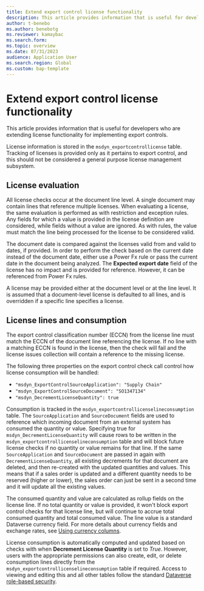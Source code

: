 ```yaml
---
title: Extend export control license functionality
description: This article provides information that is useful for developers who are extending license functionality for implementing export controls
author: t-benebo
ms.author: benebotg
ms.reviewer: kamaybac
ms.search.form:
ms.topic: overview
ms.date: 07/31/2023
audience: Application User
ms.search.region: Global
ms.custom: bap-template
---
```


# Extend export control license functionality

This article provides information that is useful for developers who are extending license functionality for implementing export controls.

License information is stored in the `msdyn_exportcontrollicense` table. Tracking of licenses is provided only as it pertains to export control, and this should not be considered a general purpose license management subsystem.

## License evaluation

All license checks occur at the document line level. A single document may contain lines that reference multiple licenses. When evaluating a license, the same evaluation is performed as with restriction and exception rules. Any fields for which a value is provided in the license definition are considered, while fields without a value are ignored. As with rules, the value must match the line being processed for the license to be considered valid.

The document date is compared against the licenses valid from and valid to dates, if provided. In order to perform the check based on the current date instead of the document date, either use a Power Fx rule or pass the current date in the document being analyzed. The **Expected export date** field of the license has no impact and is provided for reference. However, it can be referenced from Power Fx rules.

A license may be provided either at the document level or at the line level. It is assumed that a document-level license is defaulted to all lines, and is overridden if a specific line specifies a license.

## License lines and consumption

The export control classification number (ECCN) from the license line must match the ECCN of the document line referencing the license. If no line with a matching ECCN is found in the license, then the check will fail and the license issues collection will contain a reference to the missing license.

The following three properties on the export control check call control how license consumption will be handled:

- `"msdyn_ExportControlSourceApplication": "Supply Chain"`
- `"msdyn_ExportControlSourceDocument": "SO1347134"`
- `"msdyn_DecrementLicenseQuantity": true`

Consumption is tracked in the `msdyn_exportcontrollicenselineconsumption` table. The `SourceApplication` and `SourceDocument` fields are used to reference which incoming document from an external system has consumed the quantity or value. Specifying true for `msdyn_DecrementLicenseQuantity` will cause rows to be written in the `msdyn_exportcontrollicenselineconsumption` table and will block future license checks if no quantity or value remains for that line. If the same `SourceApplication` and `SourceDocument` are passed in again with `DecrementLicenseQuantity`, all existing decrements for that document are deleted, and then re-created with the updated quantities and values. This means that if a sales order is updated and a different quantity needs to be reserved (higher or lower), the sales order can just be sent in a second time and it will update all the existing values.

The consumed quantity and value are calculated as rollup fields on the license line. If no total quantity or value is provided, it won't block export control checks for that license line, but will continue to accrue total consumed quantity and total consumed value. The line value is a standard Dataverse currency field. For more details about  currency fields and exchange rates, see [Using currency columns](/power-apps/maker/data-platform/types-of-fields#using-currency-columns).

License consumption is automatically computed and updated based on checks with when **Decrement License Quantity** is set to *True*. However, users with the appropriate permissions can also create, edit, or delete consumption lines directly from the `msdyn_exportcontrollicenselineconsumption` table if required. Access to viewing and editing this and all other tables follow the standard [Dataverse role-based security](/power-platform/admin/wp-security-cds).
